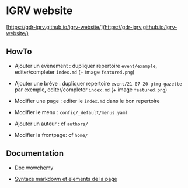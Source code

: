 # IGRV website

[https://gdr-igrv.github.io/igrv-website/](https://gdr-igrv.github.io/igrv-website/)

## HowTo

* Ajouter un évènement : dupliquer repertoire `event/example`, editer/completer `index.md` (+ image `featured.png`)

* Ajouter une brève : dupliquer repertoire `event/21-07-20-gtmg-gazette` par exemple, editer/completer `index.md` (+ image `featured.png`)

* Modifier une page : editer le `index.md` dans le bon repertoire

* Modifier le menu : `config/_default/menus.yaml`

* Ajouter un auteur : cf `authors/`

* Modifier la frontpage: cf `home/`

## Documentation

* [Doc wowchemy](https://wowchemy.com/docs/)

* [Syntaxe markdown et elements de la page](https://wowchemy.com/docs/content/writing-markdown-latex)
